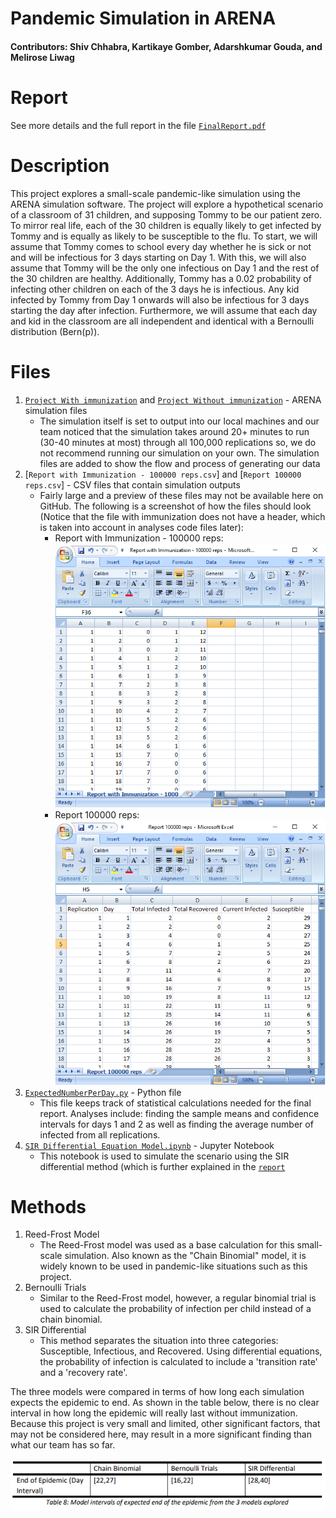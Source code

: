 # Pandemic Simulation in ARENA
#### Contributors: Shiv Chhabra, Kartikaye Gomber, Adarshkumar Gouda, and Melirose Liwag

# Report
See more details and the full report in the file [`FinalReport.pdf`](/FinalReport.pdf)

# Description
This project explores a small-scale pandemic-like simulation using the ARENA simulation software. The project will explore a hypothetical scenario of a classroom of 31 children, and supposing Tommy to be our patient zero. To mirror real life, each of the 30 children is equally likely to get infected by Tommy and is equally as likely to be susceptible to the flu. To start, we will assume that Tommy comes to school every day whether he is sick or not and will be infectious for 3 days starting on Day 1. With this, we will also assume that Tommy will be the only one infectious on Day 1 and the rest of the 30 children are healthy. Additionally, Tommy has a 0.02 probability of infecting other children on each of the 3 days he is infectious. Any kid infected by Tommy from Day 1 onwards will also be infectious for 3 days starting the day after infection. Furthermore, we will assume that each day and kid in the classroom are all independent and identical with a Bernoulli distribution (Bern(p)). 

# Files
  1. [`Project With immunization`](/Final_CodeAndData/Project%20With%20immunization.doe) and [`Project Without immunization`](/Final_CodeAndData/Project%20Without%20immunization.doe) - ARENA simulation files
     - The simulation itself is set to output into our local machines and our team noticed that the simulation takes around 20+ minutes to run (30-40 minutes at most) through all 100,000 replications so, we do not recommend running our simulation on your own. The simulation files are added to show the flow and process of generating our data
  2. [`Report with Immunization - 100000 reps.csv`] and [`Report 100000 reps.csv`] - CSV files that contain simulation outputs
     - Fairly large and a preview of these files may not be available here on GitHub. The following is a screenshot of how the files should look (Notice that the file with immunization does not have a header, which is taken into account in analyses code files later):
         - Report with Immunization - 100000 reps: ![Output of simulation with immunization](/Images/output_immunization.PNG)
         - Report 100000 reps: ![Output of simulation without immunization](/Images/output.PNG)
  3. [`ExpectedNumberPerDay.py`](/Final_CodeAndData/ExpectedNumberPerDay.py) - Python file
      - This file keeps track of statistical calculations needed for the final report. Analyses include: finding the sample means and confidence intervals for days 1 and 2 as well as finding the average number of infected from all replications.
  4. [`SIR Differential Equation Model.ipynb`](/Final_CodeAndData/SIR%20Differential%20Equation%20Model.ipynb) - Jupyter Notebook
      - This notebook is used to simulate the scenario using the SIR differential method (which is further explained in the [`report`](/FinalReport.pdf)
    
# Methods
  1. Reed-Frost Model
     - The Reed-Frost model was used as a base calculation for this small-scale simulation. Also known as the "Chain Binomial" model, it is widely known to be used in pandemic-like situations such as this project.
  2. Bernoulli Trials
     - Similar to the Reed-Frost model, however, a regular binomial trial is used to calculate the probability of infection per child instead of a chain binomial.
  4. SIR Differential
     - This method separates the situation into three categories: Susceptible, Infectious, and Recovered. Using differential equations, the probability of infection is calculated to include a 'transition rate' and a 'recovery rate'.

The three models were compared in terms of how long each simulation expects the epidemic to end. As shown in the table below, there is no clear interval in how long the epidemic will really last without immunization. Because this project is very small and limited, other significant factors, that may not be considered here, may result in a more significant finding than what our team has so far.

![Model Comparison](/Images/model_compare.PNG)

